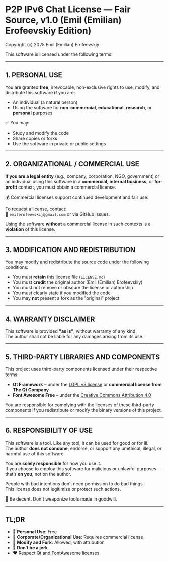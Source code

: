 # P2P IPv6 Chat License — Fair Source, v1.0 (Emil (Emilian) Erofeevskiy Edition)

Copyright (c) 2025 Emil (Emilian) Erofeevskiy

This software is licensed under the following terms:

---

## 1. PERSONAL USE

You are granted **free**, irrevocable, non-exclusive rights to use, modify, and distribute this software **if** you are:

- An individual (a natural person)
- Using the software for **non-commercial**, **educational**, **research**, or **personal** purposes

✅ You may:  
- Study and modify the code  
- Share copies or forks  
- Use the software in private or public settings

---

## 2. ORGANIZATIONAL / COMMERCIAL USE

**If you are a legal entity** (e.g., company, corporation, NGO, government) or an individual using this software in a **commercial**, **internal business**, or **for-profit** context, you must obtain a commercial license.

💰 Commercial licenses support continued development and fair use.

To request a license, contact:  
📧 `emilerofeevskij@gmail.com` or via GitHub issues.

Using the software **without** a commercial license in such contexts is a **violation** of this license.

---

## 3. MODIFICATION AND REDISTRIBUTION

You may modify and redistribute the source code under the following conditions:

- You must **retain** this license file (`LICENSE.md`)
- You must **credit** the original author (Emil (Emilian) Erofeevskiy)
- You must not remove or obscure the license or authorship
- You must clearly state if you modified the code
- You may **not** present a fork as the "original" project

---

## 4. WARRANTY DISCLAIMER

This software is provided **"as is"**, without warranty of any kind.  
The author shall not be liable for any damages arising from its use.

---

## 5. THIRD-PARTY LIBRARIES AND COMPONENTS

This project uses third-party components licensed under their respective terms:

- **Qt Framework** – under the [LGPL v3 license](https://www.gnu.org/licenses/lgpl-3.0.html) or **commercial license from The Qt Company**
- **Font Awesome Free** – under the [Creative Commons Attribution 4.0](https://fontawesome.com/license/free)

You are responsible for complying with the licenses of these third-party components if you redistribute or modify the binary versions of this project.

---

## 6. RESPONSIBILITY OF USE

This software is a tool. Like any tool, it can be used for good or for ill.  
The author **does not condone**, endorse, or support any unethical, illegal, or harmful use of this software.

You are **solely responsible** for how you use it.  
If you choose to employ this software for malicious or unlawful purposes — that’s **on you**, not on the author.  

People with bad intentions don’t need permission to do bad things.  
This license does not legitimize or protect such actions.

🔔 Be decent. Don't weaponize tools made in goodwill.

---

## TL;DR

- 🧍 **Personal Use**: Free  
- 🏢 **Corporate/Organizational Use**: Requires commercial license  
- 🔧 **Modify and Fork**: Allowed, with attribution  
- 🧠 **Don’t be a jerk**  
- ❤️ Respect Qt and FontAwesome licenses

